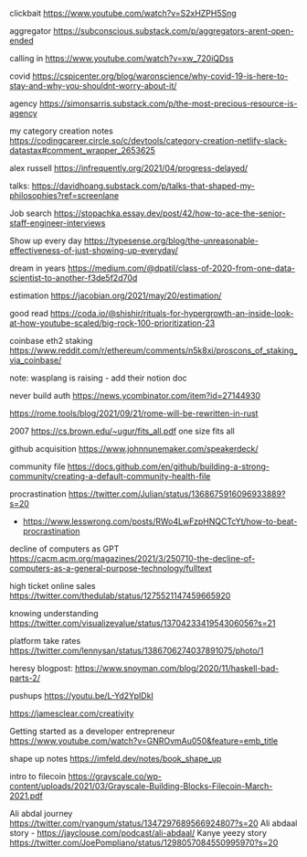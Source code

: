 

clickbait https://www.youtube.com/watch?v=S2xHZPH5Sng

aggregator https://subconscious.substack.com/p/aggregators-arent-open-ended

calling in https://www.youtube.com/watch?v=xw_720iQDss

covid https://cspicenter.org/blog/waronscience/why-covid-19-is-here-to-stay-and-why-you-shouldnt-worry-about-it/

agency https://simonsarris.substack.com/p/the-most-precious-resource-is-agency

my category creation notes https://codingcareer.circle.so/c/devtools/category-creation-netlify-slack-datastax#comment_wrapper_2653625

alex russell https://infrequently.org/2021/04/progress-delayed/

talks: https://davidhoang.substack.com/p/talks-that-shaped-my-philosophies?ref=screenlane

Job search https://stopachka.essay.dev/post/42/how-to-ace-the-senior-staff-engineer-interviews

Show up every day https://typesense.org/blog/the-unreasonable-effectiveness-of-just-showing-up-everyday/

dream in years https://medium.com/@dpatil/class-of-2020-from-one-data-scientist-to-another-f3de5f2d70d

estimation https://jacobian.org/2021/may/20/estimation/

good read https://coda.io/@shishir/rituals-for-hypergrowth-an-inside-look-at-how-youtube-scaled/big-rock-100-prioritization-23


coinbase eth2 staking https://www.reddit.com/r/ethereum/comments/n5k8xi/proscons_of_staking_via_coinbase/


note: wasplang is raising - add their notion doc

never build auth https://news.ycombinator.com/item?id=27144930



https://rome.tools/blog/2021/09/21/rome-will-be-rewritten-in-rust

2007 https://cs.brown.edu/~ugur/fits_all.pdf one size fits all

github acquisition https://www.johnnunemaker.com/speakerdeck/

community file https://docs.github.com/en/github/building-a-strong-community/creating-a-default-community-health-file



procrastination https://twitter.com/Julian/status/1368675916096933889?s=20
- https://www.lesswrong.com/posts/RWo4LwFzpHNQCTcYt/how-to-beat-procrastination 

decline of computers as GPT https://cacm.acm.org/magazines/2021/3/250710-the-decline-of-computers-as-a-general-purpose-technology/fulltext

high ticket online sales https://twitter.com/thedulab/status/1275521147459665920


knowing understanding https://twitter.com/visualizevalue/status/1370423341954306056?s=21


platform take rates https://twitter.com/lennysan/status/1386706274037891075/photo/1

heresy blogpost:
https://www.snoyman.com/blog/2020/11/haskell-bad-parts-2/

pushups https://youtu.be/L-Yd2YpIDkI

https://jamesclear.com/creativity

Getting started as a developer entrepreneur https://www.youtube.com/watch?v=GNROvmAu050&feature=emb_title

shape up notes https://imfeld.dev/notes/book_shape_up

intro to filecoin https://grayscale.co/wp-content/uploads/2021/03/Grayscale-Building-Blocks-Filecoin-March-2021.pdf

Ali abdal journey https://twitter.com/ryangum/status/1347297689566924807?s=20
Ali abdaal story - https://jayclouse.com/podcast/ali-abdaal/
Kanye yeezy story https://twitter.com/JoePompliano/status/1298057084550995970?s=20
